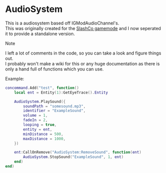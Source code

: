 # AudioSystem
This is a audiosystem based off IGModAudioChannel's.<br>
This was originally created for the [SlashCo gamemode](https://github.com/Mantibro/SlashCo/tree/beta-changes/gamemodes/slashco/gamemode/audiosystem) and I now seperated it to provide a standalone version.<br>

> [!NOTE]
> I left a lot of comments in the code, so you can take a look and figure things out.<br>
> I probably won't make a wiki for this or any huge documentation as there is only a hand full of functions which you can use.<br>

Example:
```lua
concommand.Add("test", function()
	local ent = Entity(1):GetEyeTrace().Entity

	AudioSystem.PlaySound({
		soundPath = "somesound.mp3",
		identifier = "ExampleSound",
		volume = 1,
		fadeIn = 2,
		looping = true,
		entity = ent,
		minDistance = 500,
		maxDistance = 1000,
	})

	ent:CallOnRemove("AudioSystem:RemoveSound", function(ent)
		AudioSystem.StopSound("ExampleSound", 1, ent)
	end)
end)
```